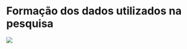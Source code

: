 # Formação dos dados utilizados na pesquisa

![](https://github.com/GustavoCunhaLacerda/PIBIC-DeteccaoDeDeepFakesUtilizandoML/blob/main/Database/database_v1.drawio.png)